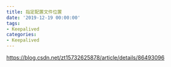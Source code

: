 ```yaml
---
title: 指定配置文件位置
date: '2019-12-19 00:00:00'
tags:
- Keepalived
categories:
- Keepalived
---
```

https://blog.csdn.net/zt15732625878/article/details/86493096


